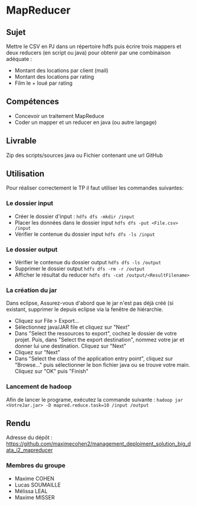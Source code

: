 # MapReducer

## Sujet
Mettre le CSV en PJ dans un répertoire hdfs puis écrire trois mappers et deux reducers (en script ou java) pour obtenir par une combinaison adéquate :
- Montant des locations par client (mail)
- Montant des locations par rating
- Film le + loué par rating

## Compétences
- Concevoir un traitement MapReduce
- Coder un mapper et un reducer en java (ou autre langage)

## Livrable
Zip des scripts/sources java ou Fichier contenant une url GitHub

## Utilisation
Pour réaliser correctement le TP il faut utiliser les commandes suivantes:

### Le dossier input

- Créer le dossier d'input : `hdfs dfs -mkdir /input`
- Placer les données dans le dossier input `hdfs dfs -put <File.csv> /input`
- Vérifier le contenue du dossier input `hdfs dfs -ls /input`

### Le dossier output
- Vérifier le contenue du dossier output `hdfs dfs -ls /output`
- Supprimer le dossier output `hdfs dfs -rm -r /output`
- Afficher le résultat du reducer `hdfs dfs -cat /output/<ResultFilename>`

### La création du jar
Dans eclipse, Assurez-vous d'abord que le jar n'est pas déjà créé (si existant, supprimer le depuis eclipse via la fenêtre de hiérarchie.
- Cliquez sur File > Export...
- Sélectionnez java/JAR file et cliquez sur "Next"
- Dans "Select the ressources to export", cochez le dossier de votre projet. Puis, dans "Select the export destination", nommez votre jar et donner lui une destination.
Cliquez sur "Next"
- Cliquez sur "Next"
- Dans "Select the class of the application entry point", cliquez sur "Browse..." puis sélectionner le bon fichier java ou se trouve votre main.
Cliquez sur "OK" puis "Finish"

### Lancement de hadoop
Afin de lancer le programe, exécutez la commande suivante :
`hadoop jar <VotreJar.jar> -D mapred.reduce.task=10 /input /output`

## Rendu

Adresse du dépôt : https://github.com/maximecohen2/management_deploiment_solution_big_data_i2_mapreducer

### Membres du groupe

- Maxime COHEN
- Lucas SOUMAILLE
- Mélissa LEAL
- Maxime MISSER
